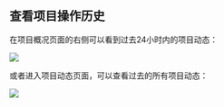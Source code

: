 ## 查看项目操作历史

在项目概况页面的右侧可以看到过去24小时内的项目动态：

![](http://data.eolinker.com/course/PWj9aSxa3c145433a8351501bb1c924aa9c91b607815e08)

或者进入项目动态页面，可以查看过去的所有项目动态：

![](http://data.eolinker.com/course/NZprRMf233b8eea8c910dba78939bd9fde0b817dbddd60b)